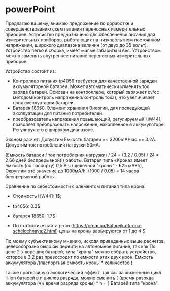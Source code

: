 # powerPoint
Предлагаю вашему, внимаю предложение по доработке и совершенствованию схем питания переносных измерительных приборов.
Устройство предназначено для обеспечения питания для измерительных приборов, работающих на низковольтном постоянном напряжении,
широкого диапазона величин (от двух до 35 вольт). Устройство легко в сборке, имеет малые габариты и вес.
Устройством можно заменять внутреннее питание переносных измерительных приборов.

Устройство состоит из:

- Контроллер питания tp4056 требуется для качественной зарядки аккумуляторной батареи. Может автоматически изменять ток заряда батареи.
Основан на контроллере, который заряжает cv/cc методом(контроль напряжения/контроль тока), что увеличивает срок эксплуатации батареи.
- Батарея 18650. Элемент хранения Энергии, для последующей эксплуатации для питания потребителей.
- преобразователь напряжения повышающий, регулируемый HW441, позволяет преобразовать напряжение, накопленное в аккумуляторе. Регулируя его в широком диапазоне.

Эконом расчет:
Допустим Емкость батареи =~ 3200mA/час == 3.2А.
Допустим ток потребления нагрузки 50мА.

(Емкость батареи / ток потребления нагрузки) / 24 = (3.2 / 0.05) / 24 = 2.66 дней беспрерывной(!) работы.
Батарея типа «Крона» имеет ёмкость (по паспорту) 0,5 А·ч (щелочной "кроны" - 625 мА*h), Округлим это значение до 1000мА/h.
(1000 / 0.05) = 14 часов беспрерывной работы.

Сравнение по себестоимости с элементом питания типа крона:
- Стоимость HW441: 1$;
- tp4056: 0.3$
- батарея 18650: 1.7$

- По статистике сайта prom (https://prom.ua/Batarejka-krona-schelochnaya;2.html) цены на кроны варьируются от 1 до 4 $.

По моему субъективному мнению, исходя приведенных выше расчетов, целесообразно было бы перейти на автономное питание, так как
По цене 2‑х хороших батарей, типа "крона" можно собрать устройство, которое в 3.2 раз превосходит по емкости этих двух крон.
Емкость аккумулятора /(паспортная емкость кроны * количество ).

Также прогнозирую экологический эффект, так как за жизненный цикл li-ion батарей в n циклов разряда, можно сменить
[ (время разряда аккумулятора (ч)/ время разряда кроны) * n = ] Батарей типа "крона".




